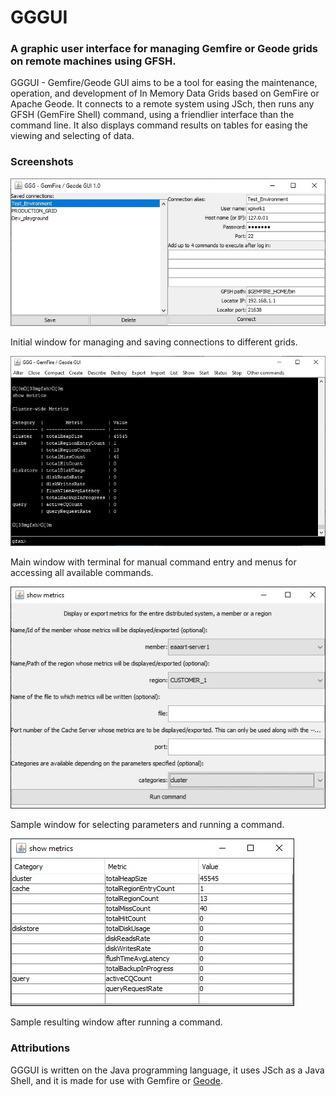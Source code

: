 # GGGUI
### A graphic user interface for managing Gemfire or Geode grids on remote machines using GFSH.

GGGUI - Gemfire/Geode GUI aims to be a tool for easing the maintenance, operation, and development of In Memory Data Grids based on GemFire or Apache Geode.
It connects to a remote system using JSch, then runs any GFSH (GemFire Shell) command, using a friendlier interface than the command line.
It also displays command results on tables for easing the viewing and selecting of data.

### Screenshots

![Screenshot](img/connections_window.jpg)

Initial window for managing and saving connections to different grids.

![Screenshot](img/main_window.jpg)

Main window with terminal for manual command entry and menus for accessing all available commands.

![Screenshot](img/command_window.jpg)

Sample window for selecting parameters and running a command.

![Screenshot](img/result_window.jpg)

Sample resulting window after running a command.

### Attributions

GGGUI is written on the Java programming language, it uses JSch as a Java Shell, and it is made for use with Gemfire or [Geode](https://github.com/apache/geode).


